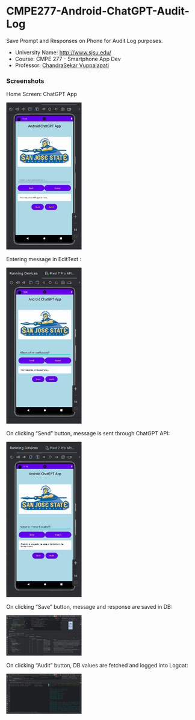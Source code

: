 # CMPE277-Android-ChatGPT-Audit-Log
Save Prompt and Responses on Phone for Audit Log purposes.  

*	University Name: http://www.sjsu.edu/
*	Course: CMPE 277 - Smartphone App Dev
*	Professor: [ChandraSekar Vuppalapati](https://www.linkedin.com/in/chandrasekarvuppalapati/)

### Screenshots

Home Screen: ChatGPT App

<img src="./screenshots/1.png" width="200">

Entering message in EditText :

<img src="./screenshots/2.png" width="200">

On clicking “Send” button, message is sent through ChatGPT API:

<img src="./screenshots/3.png" width="200">

On clicking “Save” button, message and response are saved in DB:

<img src="./screenshots/4.png" width="200">

On clicking “Audit” button, DB values are fetched and logged into Logcat:

<img src="./screenshots/5.png" width="200">